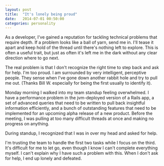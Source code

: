 ```yaml
---
layout: post
title:  "It's lonely being proud"
date:   2014-07-01 00:50:00
categories: personality
---
```


As a developer, I've gained a reputation for tackling technical problems that require depth. If a problem looks like a ball of yarn, send me in. I'll tease it apart and keep hold of the thread until there's nothing left to explore. This is often a useful trait, but just as often it's left me in the dark without any clear direction where to go next.

The real problem is that I don't recognize the right time to step back and ask for help. I'm too proud. I am surrounded by very intelligent, perceptive people. They sense when I've gone down another rabbit hole and try to pull me out. (Thanks Bill W. especially for being the first usually to identify it).

Monday morning I walked into my team standup feeling overwhelmed. I have a performance problem in the jvm-deployed version of a Rails app, a set of advanced queries that need to be written to pull back insightful information efficiently, and a bunch of outstanding features that need to be implemented for an upcoming alpha release of a new product. Before the meeting, I was pulling at too many difficult threads at once and making no progress on anything.

During standup, I recognized that I was in over my head and asked for help.

I'm trusting the team to handle the first two tasks while I focus on the third. It's difficult for me to let go, even though I know I can't complete everything myself. I can't explain why I have such a problem with this. When I don't ask for help, I end up lonely and defeated.